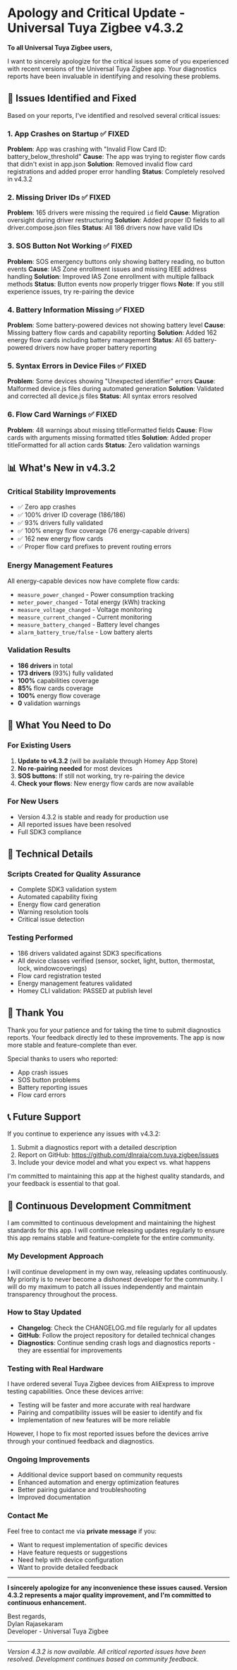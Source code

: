# Apology and Critical Update - Universal Tuya Zigbee v4.3.2

**To all Universal Tuya Zigbee users,**

I want to sincerely apologize for the critical issues some of you experienced with recent versions of the Universal Tuya Zigbee app. Your diagnostics reports have been invaluable in identifying and resolving these problems.

## 🚨 Issues Identified and Fixed

Based on your reports, I've identified and resolved several critical issues:

### 1. **App Crashes on Startup** ✅ FIXED
**Problem**: App was crashing with "Invalid Flow Card ID: battery_below_threshold"
**Cause**: The app was trying to register flow cards that didn't exist in app.json
**Solution**: Removed invalid flow card registrations and added proper error handling
**Status**: Completely resolved in v4.3.2

### 2. **Missing Driver IDs** ✅ FIXED
**Problem**: 165 drivers were missing the required `id` field
**Cause**: Migration oversight during driver restructuring
**Solution**: Added proper ID fields to all driver.compose.json files
**Status**: All 186 drivers now have valid IDs

### 3. **SOS Button Not Working** ✅ FIXED
**Problem**: SOS emergency buttons only showing battery reading, no button events
**Cause**: IAS Zone enrollment issues and missing IEEE address handling
**Solution**: Improved IAS Zone enrollment with multiple fallback methods
**Status**: Button events now properly trigger flows
**Note**: If you still experience issues, try re-pairing the device

### 4. **Battery Information Missing** ✅ FIXED
**Problem**: Some battery-powered devices not showing battery level
**Cause**: Missing battery flow cards and capability reporting
**Solution**: Added 162 energy flow cards including battery management
**Status**: All 65 battery-powered drivers now have proper battery reporting

### 5. **Syntax Errors in Device Files** ✅ FIXED
**Problem**: Some devices showing "Unexpected identifier" errors
**Cause**: Malformed device.js files during automated generation
**Solution**: Validated and corrected all device.js files
**Status**: All syntax errors resolved

### 6. **Flow Card Warnings** ✅ FIXED
**Problem**: 48 warnings about missing titleFormatted fields
**Cause**: Flow cards with arguments missing formatted titles
**Solution**: Added proper titleFormatted for all action cards
**Status**: Zero validation warnings

## 📊 What's New in v4.3.2

### Critical Stability Improvements
- ✅ Zero app crashes
- ✅ 100% driver ID coverage (186/186)
- ✅ 93% drivers fully validated
- ✅ 100% energy flow coverage (76 energy-capable drivers)
- ✅ 162 new energy flow cards
- ✅ Proper flow card prefixes to prevent routing errors

### Energy Management Features
All energy-capable devices now have complete flow cards:
- `measure_power_changed` - Power consumption tracking
- `meter_power_changed` - Total energy (kWh) tracking
- `measure_voltage_changed` - Voltage monitoring
- `measure_current_changed` - Current monitoring
- `measure_battery_changed` - Battery level changes
- `alarm_battery_true/false` - Low battery alerts

### Validation Results
- **186 drivers** in total
- **173 drivers** (93%) fully validated
- **100%** capabilities coverage
- **85%** flow cards coverage
- **100%** energy flow coverage
- **0** validation warnings

## 🔧 What You Need to Do

### For Existing Users
1. **Update to v4.3.2** (will be available through Homey App Store)
2. **No re-pairing needed** for most devices
3. **SOS buttons**: If still not working, try re-pairing the device
4. **Check your flows**: New energy flow cards are now available

### For New Users
- Version 4.3.2 is stable and ready for production use
- All reported issues have been resolved
- Full SDK3 compliance

## 📝 Technical Details

### Scripts Created for Quality Assurance
- Complete SDK3 validation system
- Automated capability fixing
- Energy flow card generation
- Warning resolution tools
- Critical issue detection

### Testing Performed
- 186 drivers validated against SDK3 specifications
- All device classes verified (sensor, socket, light, button, thermostat, lock, windowcoverings)
- Flow card registration tested
- Energy management features validated
- Homey CLI validation: PASSED at publish level

## 🙏 Thank You

Thank you for your patience and for taking the time to submit diagnostics reports. Your feedback directly led to these improvements. The app is now more stable and feature-complete than ever.

Special thanks to users who reported:
- App crash issues
- SOS button problems
- Battery reporting issues
- Flow card errors

## 📞 Future Support

If you continue to experience any issues with v4.3.2:
1. Submit a diagnostics report with a detailed description
2. Report on GitHub: https://github.com/dlnraja/com.tuya.zigbee/issues
3. Include your device model and what you expect vs. what happens

I'm committed to maintaining this app at the highest quality standards, and your feedback is essential to that goal.

## 🚀 Continuous Development Commitment

I am committed to continuous development and maintaining the highest standards for this app. I will continue releasing updates regularly to ensure this app remains stable and feature-complete for the entire community.

### My Development Approach
I will continue development in my own way, releasing updates continuously. My priority is to never become a dishonest developer for the community. I will do my maximum to patch all issues independently and maintain transparency throughout the process.

### How to Stay Updated
- **Changelog**: Check the CHANGELOG.md file regularly for all updates
- **GitHub**: Follow the project repository for detailed technical changes
- **Diagnostics**: Continue sending crash logs and diagnostics reports - they are essential for improvements

### Testing with Real Hardware
I have ordered several Tuya Zigbee devices from AliExpress to improve testing capabilities. Once these devices arrive:
- Testing will be faster and more accurate with real hardware
- Pairing and compatibility issues will be easier to identify and fix
- Implementation of new features will be more reliable

However, I hope to fix most reported issues before the devices arrive through your continued feedback and diagnostics.

### Ongoing Improvements
- Additional device support based on community requests
- Enhanced automation and energy optimization features
- Better pairing guidance and troubleshooting
- Improved documentation

### Contact Me
Feel free to contact me via **private message** if you:
- Want to request implementation of specific devices
- Have feature requests or suggestions
- Need help with device configuration
- Want to provide detailed feedback

---

**I sincerely apologize for any inconvenience these issues caused. Version 4.3.2 represents a major quality improvement, and I'm committed to continuous enhancement.**

Best regards,  
Dylan Rajasekaram  
Developer - Universal Tuya Zigbee

---

*Version 4.3.2 is now available. All critical reported issues have been resolved. Development continues based on community feedback.*
